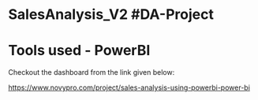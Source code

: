 # SalesAnalysis_V2 #DA-Project
# Tools used - PowerBI
Checkout the dashboard from the link given below:

https://www.novypro.com/project/sales-analysis-using-powerbi-power-bi
